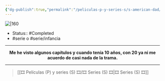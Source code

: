 ```yaml
---
{"dg-publish":true,"permalink":"/peliculas-p-y-series-s/s-american-dad/"}
---
```



![|160](https://m.media-amazon.com/images/M/MV5BNDRkOWIyOTUtMjg5YS00OTJjLTgwNGYtMjgxMTA0NWQ2NGI3L2ltYWdlXkEyXkFqcGdeQXVyNTAyODkwOQ@@._V1_SX300.jpg)

- Status:: #Completed 
- #serie o #serie/infancia 

---

**<center>Me he visto algunos capítulos y cuando tenía 10 años, con 20 ya ni me acuerdo de casi nada de la trama.</center>**


---

> [[🎞️ Películas (P) y series (S) 🎞️/🎞️ Series (S) 🎞️\|🎞️ Series (S) 🎞️]]